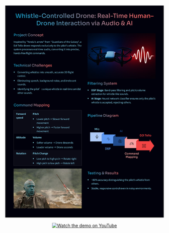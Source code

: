 <p align="center">
  <img src="docs/cover.png" alt="Whistle Drone — DSP + AI whistle control" width="1000">
</p>

<p align="center">
  <a href="https://youtu.be/NQ4u7nfjYvw" target="_blank">
    <img src="https://img.youtube.com/vi/NQ4u7nfjYvw/maxresdefault.jpg" alt="Watch the demo on YouTube" width="900">
  </a>
</p>
